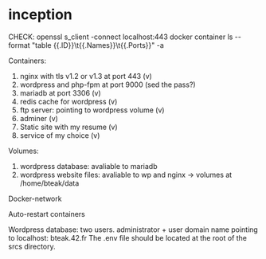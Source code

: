 # inception


CHECK:
openssl s_client -connect localhost:443
docker container ls --format "table {{.ID}}\t{{.Names}}\t{{.Ports}}" -a

Containers:
1. nginx with tls v1.2 or v1.3 at port 443 (v)
2. wordpress and php-fpm at port 9000 (sed the pass?)
3. mariadb at port 3306 (v)
4. redis cache for wordpress (v)
5. ftp server: pointing to wordpress volume (v)
6. adminer (v)
7. Static site with my resume (v)
8. service of my choice (v)

Volumes:
1. wordpress database: avaliable to mariadb
2. wordpress website files: avaliable to wp and nginx
-> volumes at /home/bteak/data

Docker-network

Auto-restart containers

Wordpress database: two users. administrator + user
domain name pointing to localhost: bteak.42.fr
The .env file should be located at the root of the srcs directory.
